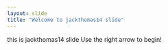 ```yaml
---
layout: slide
title: "Welcome to jackthomas14 slide"
---
```

this is jackthomas14 slide 
Use the right arrow to begin!
